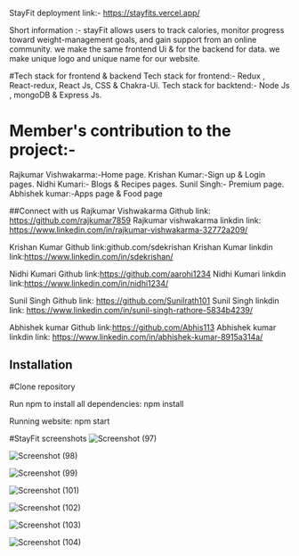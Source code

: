 StayFit deployment link:- https://stayfits.vercel.app/

Short information :- stayFit allows users to track calories, monitor progress toward weight-management goals, and gain support from an online community. we make the same frontend Ui & for the backend for data. we make unique logo and unique name for our website.
 
#Tech stack for frontend & backend
Tech stack for frontend:- Redux , React-redux, React Js, CSS & Chakra-Ui.
Tech stack for backtend:- Node Js , mongoDB & Express Js.

# Member's contribution to the project:-
Rajkumar Vishwakarma:-Home page.
Krishan Kumar:-Sign up & Login pages.
Nidhi Kumari:- Blogs & Recipes pages.
Sunil Singh:- Premium page.
Abhishek kumar:-Apps page & Food page


##Connect with us
Rajkumar Vishwakarma Github link: https://github.com/rajkumar7859
Rajkumar vishwakarma linkdin link: https://www.linkedin.com/in/rajkumar-vishwakarma-32772a209/

Krishan Kumar Github link:github.com/sdekrishan
Krishan Kumar linkdin link:https://www.linkedin.com/in/sdekrishan/

Nidhi Kumari Github link:https://github.com/aarohi1234
Nidhi Kumari linkdin link:https://www.linkedin.com/in/nidhi1234/

Sunil Singh Github link: https://github.com/Sunilrath101
Sunil Singh linkdin link: https://www.linkedin.com/in/sunil-singh-rathore-5834b4239/

Abhishek kumar Github link:https://github.com/Abhis113
Abhishek kumar linkdin link: https://www.linkedin.com/in/abhishek-kumar-8915a314a/

## Installation
#Clone repository

Run npm to install all dependencies:
npm install

Running website:
npm start

#StayFit screenshots
![Screenshot (97)](https://user-images.githubusercontent.com/97114184/201511835-ad5d38ad-6ab7-462c-a5f5-e714a6e900f6.png)

![Screenshot (98)](https://user-images.githubusercontent.com/97114184/201511848-a412e390-9f61-4c27-a52c-8b8d971bba3a.png)

![Screenshot (99)](https://user-images.githubusercontent.com/97114184/201511868-dacb2c32-819a-471a-a154-f653cacfd1b2.png)

![Screenshot (101)](https://user-images.githubusercontent.com/97114184/201511880-ad08f7d6-580f-4d2c-8285-81769fbf0cc6.png)

![Screenshot (102)](https://user-images.githubusercontent.com/97114184/201511929-773a7a04-2548-4fea-a7d4-720f6b5f0e97.png)

![Screenshot (103)](https://user-images.githubusercontent.com/97114184/201511937-5e4c7fdc-8606-451d-aba2-b7c57f6f38a1.png)

![Screenshot (104)](https://user-images.githubusercontent.com/97114184/201511951-964d2422-accd-42a0-a540-8aa990fde335.png)
